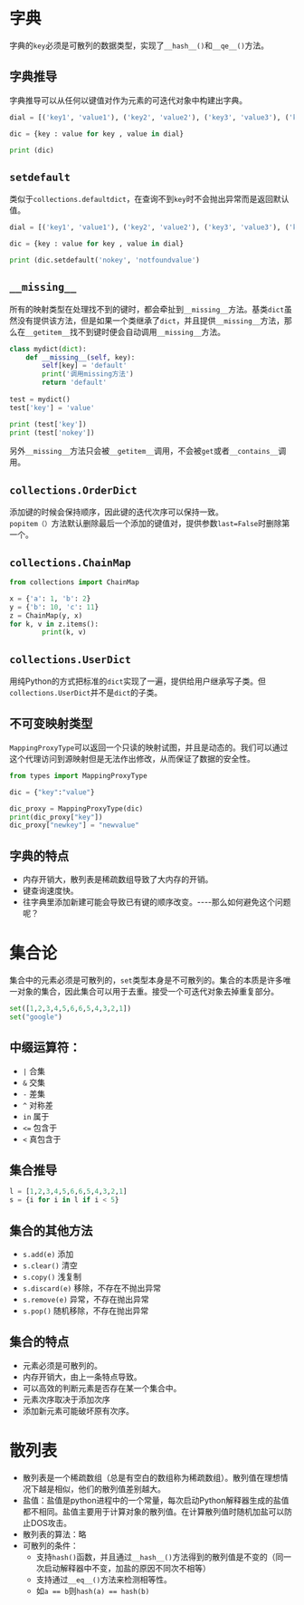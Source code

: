 # 字典
字典的`key`必须是可散列的数据类型，实现了`__hash__()`和`__qe__()`方法。
## 字典推导
字典推导可以从任何以键值对作为元素的可迭代对象中构建出字典。

```py
dial = [('key1', 'value1'), ('key2', 'value2'), ('key3', 'value3'), ('key4', 'value4')]

dic = {key : value for key , value in dial}

print (dic)
```
## `setdefault`
类似于`collections.defaultdict`，在查询不到`key`时不会抛出异常而是返回默认值。

```py
dial = [('key1', 'value1'), ('key2', 'value2'), ('key3', 'value3'), ('key4', 'value4')]

dic = {key : value for key , value in dial}

print (dic.setdefault('nokey', 'notfoundvalue')
```

## `__missing__`
所有的映射类型在处理找不到的键时，都会牵扯到`__missing__`方法。基类`dict`虽然没有提供该方法，但是如果一个类继承了`dict`，并且提供`__missing__`方法，那么在`__getitem__`找不到键时便会自动调用`__missing__`方法。

```py
class mydict(dict):
    def __missing__(self, key):
        self[key] = 'default'
        print('调用missing方法')
        return 'default'
    
test = mydict()
test['key'] = 'value'

print (test['key'])
print (test['nokey'])
```

另外`__missing__`方法只会被`__getitem__`调用，不会被`get`或者`__contains__`调用。

## `collections.OrderDict`
添加键的时候会保持顺序，因此键的迭代次序可以保持一致。   
`popitem（）`方法默认删除最后一个添加的键值对，提供参数`last=False`时删除第一个。

## `collections.ChainMap`

```py
from collections import ChainMap

x = {'a': 1, 'b': 2}
y = {'b': 10, 'c': 11}
z = ChainMap(y, x)
for k, v in z.items():
        print(k, v)
```

## `collections.UserDict`
用纯Python的方式把标准的`dict`实现了一遍，提供给用户继承写子类。但`collections.UserDict`并不是`dict`的子类。

## 不可变映射类型
`MappingProxyType`可以返回一个只读的映射试图，并且是动态的。我们可以通过这个代理访问到源映射但是无法作出修改，从而保证了数据的安全性。

```py
from types import MappingProxyType

dic = {"key":"value"}

dic_proxy = MappingProxyType(dic)
print(dic_proxy["key"])
dic_proxy["newkey"] = "newvalue"
```

## 字典的特点
+ 内存开销大，散列表是稀疏数组导致了大内存的开销。
+ 键查询速度快。
+ 往字典里添加新建可能会导致已有键的顺序改变。----那么如何避免这个问题呢？

# 集合论
集合中的元素必须是可散列的，`set`类型本身是不可散列的。集合的本质是许多唯一对象的集合，因此集合可以用于去重。接受一个可迭代对象去掉重复部分。

```py
set([1,2,3,4,5,6,6,5,4,3,2,1])
set("google")   
```

## 中缀运算符：
+ `|` 合集
+ `&` 交集
+ `-` 差集
+ `^` 对称差
+ `in` 属于
+ `<=` 包含于
+ `<` 真包含于

## 集合推导

```py
l = [1,2,3,4,5,6,6,5,4,3,2,1]
s = {i for i in l if i < 5}
```

## 集合的其他方法
+ `s.add(e)` 添加
+ `s.clear()` 清空
+ `s.copy()` 浅复制
+ `s.discard(e)` 移除，不存在不抛出异常
+ `s.remove(e)` 异常，不存在抛出异常
+ `s.pop()`	随机移除，不存在抛出异常

## 集合的特点
+ 元素必须是可散列的。
+ 内存开销大，由上一条特点导致。
+ 可以高效的判断元素是否存在某一个集合中。
+ 元素次序取决于添加次序
+ 添加新元素可能破坏原有次序。

# 散列表
+ 散列表是一个稀疏数组（总是有空白的数组称为稀疏数组）。散列值在理想情况下越是相似，他们的散列值差别越大。
+ 盐值：盐值是python进程中的一个常量，每次启动Python解释器生成的盐值都不相同。盐值主要用于计算对象的散列值。在计算散列值时随机加盐可以防止DOS攻击。
+ 散列表的算法：略
+ 可散列的条件：
	+ 支持`hash()`函数，并且通过`__hash__()`方法得到的散列值是不变的（同一次启动解释器中不变，加盐的原因不同次不相等）
	+ 支持通过`__eq__()`方法来检测相等性。
	+ 如`a == b`则`hash(a) == hash(b)`